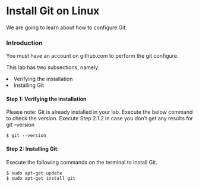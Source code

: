 # Install Git on Linux

We are going to learn about how to configure Git.

### Introduction
You must have an account on github.com to perform the git configure.


This lab has two subsections, namely:
<li>Verifying the installation</li>
<li>Installing Git</li>

#### Step 1: Verifying the installation
<p>Please note: Git is already installed in your lab. Execute the below command to check the version. Execute Step 2.1.2 in case you don’t get any results for git –version</p>

`$ git --version`
 

#### Step 2: Installing Git: 
<p>Execute the following commands on the terminal to install Git.</p>

`$ sudo apt-get update`<br>
`$ sudo apt-get install git`
 

